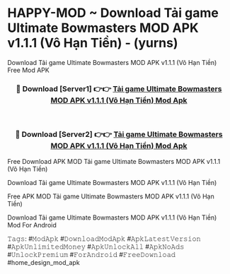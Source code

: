 # HAPPY-MOD ~ Download Tải game Ultimate Bowmasters MOD APK v1.1.1 (Vô Hạn Tiền) - (yurns)
Download Tải game Ultimate Bowmasters MOD APK v1.1.1 (Vô Hạn Tiền) Free Mod APK

<div align="center">
<h3>🔴 Download [Server1] 👉👉 <a href="https://apk-comot.site?title=Tải_game_Ultimate_Bowmasters_MOD_APK_v1.1.1_(Vô_Hạn_Tiền)">Tải game Ultimate Bowmasters MOD APK v1.1.1 (Vô Hạn Tiền) Mod Apk</a></h3><br>

<h3>🔴 Download [Server2] 👉👉 <a href="https://apk-comot.site?title=Tải_game_Ultimate_Bowmasters_MOD_APK_v1.1.1_(Vô_Hạn_Tiền)">Tải game Ultimate Bowmasters MOD APK v1.1.1 (Vô Hạn Tiền) Mod Apk</a></h3>
</div>


Free Download APK MOD Tải game Ultimate Bowmasters MOD APK v1.1.1 (Vô Hạn Tiền)

Download Tải game Ultimate Bowmasters MOD APK v1.1.1 (Vô Hạn Tiền) 

Free APK MOD Tải game Ultimate Bowmasters MOD APK v1.1.1 (Vô Hạn Tiền) 

Download Tải game Ultimate Bowmasters MOD APK v1.1.1 (Vô Hạn Tiền) Mod For Android

𝚃𝚊𝚐𝚜: #𝙼𝚘𝚍𝙰𝚙𝚔 #𝙳𝚘𝚠𝚗𝚕𝚘𝚊𝚍𝙼𝚘𝚍𝙰𝚙𝚔 #𝙰𝚙𝚔𝙻𝚊𝚝𝚎𝚜𝚝𝚅𝚎𝚛𝚜𝚒𝚘𝚗 #𝙰𝚙𝚔𝚄𝚗𝚕𝚒𝚖𝚒𝚝𝚎𝚍𝙼𝚘𝚗𝚎𝚢 #𝙰𝚙𝚔𝚄𝚗𝚕𝚘𝚌𝚔𝙰𝚕𝚕 #𝙰𝚙𝚔𝙽𝚘𝙰𝚍𝚜 #𝚄𝚗𝚕𝚘𝚌𝚔𝙿𝚛𝚎𝚖𝚒𝚞𝚖 #𝙵𝚘𝚛𝙰𝚗𝚍𝚛𝚘𝚒𝚍 #𝙵𝚛𝚎𝚎𝙳𝚘𝚠𝚗𝚕𝚘𝚊𝚍 #home_design_mod_apk